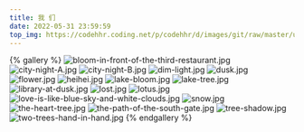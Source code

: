 ```yaml
---
title: 我 们
date: 2022-05-31 23:59:59
top_img: https://codehhr.coding.net/p/codehhr/d/images/git/raw/master/us/dim-light.jpg
---
```


{% gallery %}
![bloom-in-front-of-the-third-restaurant.jpg](https://codehhr.coding.net/p/codehhr/d/images/git/raw/master/us/bloom-in-front-of-the-third-restaurant.jpg)
![city-night-A.jpg](https://codehhr.coding.net/p/codehhr/d/images/git/raw/master/us/city-night-A.jpg)
![city-night-B.jpg](https://codehhr.coding.net/p/codehhr/d/images/git/raw/master/us/city-night-B.jpg)
![dim-light.jpg](https://codehhr.coding.net/p/codehhr/d/images/git/raw/master/us/dim-light.jpg)
![dusk.jpg](https://codehhr.coding.net/p/codehhr/d/images/git/raw/master/us/dusk.jpg)
![flower.jpg](https://codehhr.coding.net/p/codehhr/d/images/git/raw/master/us/flower.jpg)
![heihei.jpg](https://codehhr.coding.net/p/codehhr/d/images/git/raw/master/us/heihei.jpg)
![lake-bloom.jpg](https://codehhr.coding.net/p/codehhr/d/images/git/raw/master/us/lake-bloom.jpg)
![lake-tree.jpg](https://codehhr.coding.net/p/codehhr/d/images/git/raw/master/us/lake-tree.jpg)
![library-at-dusk.jpg](https://codehhr.coding.net/p/codehhr/d/images/git/raw/master/us/library-at-dusk.jpg)
![lost.jpg](https://codehhr.coding.net/p/codehhr/d/images/git/raw/master/us/lost.jpg)
![lotus.jpg](https://codehhr.coding.net/p/codehhr/d/images/git/raw/master/us/lotus.jpg)
![love-is-like-blue-sky-and-white-clouds.jpg](https://codehhr.coding.net/p/codehhr/d/images/git/raw/master/us/love-is-like-blue-sky-and-white-clouds.jpg)
![snow.jpg](https://codehhr.coding.net/p/codehhr/d/images/git/raw/master/us/snow.jpg)
![the-heart-tree.jpg](https://codehhr.coding.net/p/codehhr/d/images/git/raw/master/us/the-heart-tree.jpg)
![the-path-of-the-south-gate.jpg](https://codehhr.coding.net/p/codehhr/d/images/git/raw/master/us/the-path-of-the-south-gate.jpg)
![tree-shadow.jpg](https://codehhr.coding.net/p/codehhr/d/images/git/raw/master/us/tree-shadow.jpg)
![two-trees-hand-in-hand.jpg](https://codehhr.coding.net/p/codehhr/d/images/git/raw/master/us/two-trees-hand-in-hand.jpg)
{% endgallery %}
